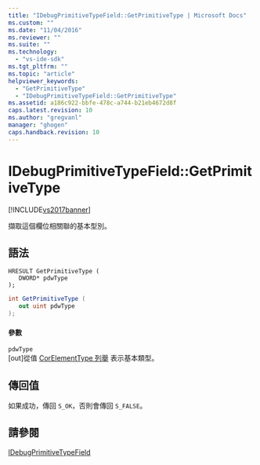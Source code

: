 ```yaml
---
title: "IDebugPrimitiveTypeField::GetPrimitiveType | Microsoft Docs"
ms.custom: ""
ms.date: "11/04/2016"
ms.reviewer: ""
ms.suite: ""
ms.technology: 
  - "vs-ide-sdk"
ms.tgt_pltfrm: ""
ms.topic: "article"
helpviewer_keywords: 
  - "GetPrimitiveType"
  - "IDebugPrimitiveTypeField::GetPrimitiveType"
ms.assetid: a186c922-bbfe-478c-a744-b21eb4672d8f
caps.latest.revision: 10
ms.author: "gregvanl"
manager: "ghogen"
caps.handback.revision: 10
---
```

# IDebugPrimitiveTypeField::GetPrimitiveType
[!INCLUDE[vs2017banner](../../../code-quality/includes/vs2017banner.md)]

擷取這個欄位相關聯的基本型別。  
  
## <a name="syntax"></a>語法  
  
```cpp#  
HRESULT GetPrimitiveType (  
   DWORD* pdwType  
);  
```  
  
```c#  
int GetPrimitiveType (  
   out uint pdwType  
);  
```  
  
#### <a name="parameters"></a>參數  
 `pdwType`  
 [out]從值 [CorElementType 列舉](CorElementType%20Enumeration.xml) 表示基本類型。  
  
## <a name="return-value"></a>傳回值  
 如果成功，傳回 `S_OK`，否則會傳回 `S_FALSE`。  
  
## <a name="see-also"></a>請參閱  
 [IDebugPrimitiveTypeField](../../../extensibility/debugger/reference/idebugprimitivetypefield.md)